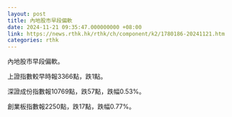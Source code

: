 ```yaml
---
layout: post
title: 內地股市早段偏軟
date: 2024-11-21 09:35:47.000000000 +08:00
link: https://news.rthk.hk/rthk/ch/component/k2/1780186-20241121.htm
categories: rthk
---
```


內地股市早段偏軟。

上證指數較早時報3366點，跌1點。

深證成份指數報10769點，跌57點，跌幅0.53%。

創業板指數報2250點，跌17點，跌幅0.77%。
